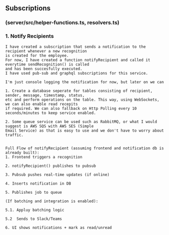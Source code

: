 ## Subscriptions

### (server/src/helper-functions.ts, resolvers.ts)

### 1. Notify Recipients

    I have created a subscription that sends a notification to the recipient whenever a new recognition
    is created for the employee.
    For now, I have created a function notifyRecipient and called it everytime sendRecognition() is called
    and has been succesfully executed.
    I have used pub-sub and graphql subscriptions for this service.

    I'm just console logging the notification for now, but later on we can

    1. Create a database seperate for tables consisting of recipient, sender, message, timestamp, status,
    etc and perform operations on the table. This way, using WebSockets, we can also enable read recepits
    if required. We can also fallback on Http Polling every 10 seconds/minutes to keep service enabled.

    2. Some queue service can be used such as RabbitMQ, or what I would suggest is AWS SQS with AWS SES (Simple
    Email Service) as that is easy to use and we don't have to worry about traffic.


    Full Flow of notifyRecipient (assuming frontend and notification db is already built):
    1. Frontend triggers a recognition

    2. notifyRecipient() publishes to pubsub

    3. Pubsub pushes real-time updates (if online)

    4. Inserts notification in DB

    5. Publishes job to queue

    (If batching and integration is enabled):

    5.1. Appluy batching logic

    5.2  Sends to Slack/Teams

    6. UI shows notifications + mark as read/unread
